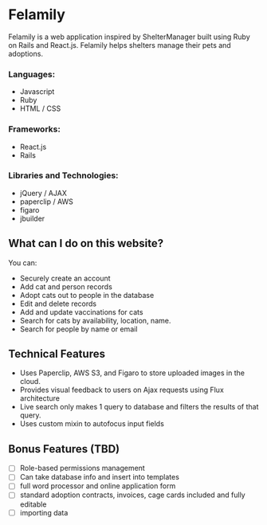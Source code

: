 # Felamily

[link]: [http://www.felamily.com]

Felamily is a web application inspired by ShelterManager built using Ruby on Rails and React.js. Felamily helps shelters manage their pets and adoptions.

### Languages:
- Javascript
- Ruby
- HTML / CSS

### Frameworks:
- React.js
- Rails

### Libraries and Technologies:
- jQuery / AJAX
- paperclip / AWS
- figaro
- jbuilder

## What can I do on this website?

You can:
- Securely create an account
- Add cat and person records
- Adopt cats out to people in the database
- Edit and delete records
- Add and update vaccinations for cats
- Search for cats by availability, location, name.
- Search for people by name or email

## Technical Features

* Uses Paperclip, AWS S3, and Figaro to store uploaded images in the cloud.
* Provides visual feedback to users on Ajax requests using Flux architecture
* Live search only makes 1 query to database and filters the results of that query.
* Uses custom mixin to autofocus input fields

## Bonus Features (TBD)
- [ ] Role-based permissions management
- [ ] Can take database info and insert into templates
- [ ] full word processor and online application form
- [ ] standard adoption contracts, invoices, cage cards included and fully editable
- [ ] importing data
